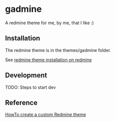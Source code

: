 # gadmine

A redmine theme for me, by me, that I like :)

## Installation

The redmine theme is in the themes/gadmine folder.

See [redmine theme installation on redmine](http://www.redmine.org/projects/redmine/wiki/Themes)

## Development

TODO: Steps to start dev

## Reference

[HowTo create a custom Redmine theme](http://www.redmine.org/projects/redmine/wiki/HowTo_create_a_custom_Redmine_theme)